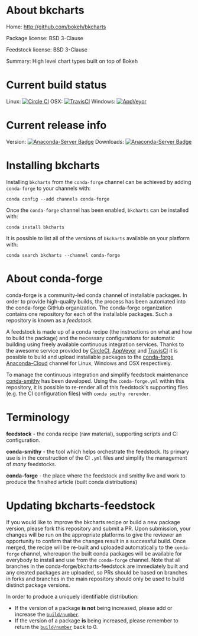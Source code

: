 About bkcharts
==============

Home: http://github.com/bokeh/bkcharts

Package license: BSD 3-Clause

Feedstock license: BSD 3-Clause

Summary: High level chart types built on top of Bokeh



Current build status
====================

Linux: [![Circle CI](https://circleci.com/gh/conda-forge/bkcharts-feedstock.svg?style=shield)](https://circleci.com/gh/conda-forge/bkcharts-feedstock)
OSX: [![TravisCI](https://travis-ci.org/conda-forge/bkcharts-feedstock.svg?branch=master)](https://travis-ci.org/conda-forge/bkcharts-feedstock)
Windows: [![AppVeyor](https://ci.appveyor.com/api/projects/status/github/conda-forge/bkcharts-feedstock?svg=True)](https://ci.appveyor.com/project/conda-forge/bkcharts-feedstock/branch/master)

Current release info
====================
Version: [![Anaconda-Server Badge](https://anaconda.org/conda-forge/bkcharts/badges/version.svg)](https://anaconda.org/conda-forge/bkcharts)
Downloads: [![Anaconda-Server Badge](https://anaconda.org/conda-forge/bkcharts/badges/downloads.svg)](https://anaconda.org/conda-forge/bkcharts)

Installing bkcharts
===================

Installing `bkcharts` from the `conda-forge` channel can be achieved by adding `conda-forge` to your channels with:

```
conda config --add channels conda-forge
```

Once the `conda-forge` channel has been enabled, `bkcharts` can be installed with:

```
conda install bkcharts
```

It is possible to list all of the versions of `bkcharts` available on your platform with:

```
conda search bkcharts --channel conda-forge
```


About conda-forge
=================

conda-forge is a community-led conda channel of installable packages.
In order to provide high-quality builds, the process has been automated into the
conda-forge GitHub organization. The conda-forge organization contains one repository
for each of the installable packages. Such a repository is known as a *feedstock*.

A feedstock is made up of a conda recipe (the instructions on what and how to build
the package) and the necessary configurations for automatic building using freely
available continuous integration services. Thanks to the awesome service provided by
[CircleCI](https://circleci.com/), [AppVeyor](http://www.appveyor.com/)
and [TravisCI](https://travis-ci.org/) it is possible to build and upload installable
packages to the [conda-forge](https://anaconda.org/conda-forge)
[Anaconda-Cloud](http://docs.anaconda.org/) channel for Linux, Windows and OSX respectively.

To manage the continuous integration and simplify feedstock maintenance
[conda-smithy](http://github.com/conda-forge/conda-smithy) has been developed.
Using the ``conda-forge.yml`` within this repository, it is possible to re-render all of
this feedstock's supporting files (e.g. the CI configuration files) with ``conda smithy rerender``.


Terminology
===========

**feedstock** - the conda recipe (raw material), supporting scripts and CI configuration.

**conda-smithy** - the tool which helps orchestrate the feedstock.
                   Its primary use is in the construction of the CI ``.yml`` files
                   and simplify the management of *many* feedstocks.

**conda-forge** - the place where the feedstock and smithy live and work to
                  produce the finished article (built conda distributions)


Updating bkcharts-feedstock
===========================

If you would like to improve the bkcharts recipe or build a new
package version, please fork this repository and submit a PR. Upon submission,
your changes will be run on the appropriate platforms to give the reviewer an
opportunity to confirm that the changes result in a successful build. Once
merged, the recipe will be re-built and uploaded automatically to the
`conda-forge` channel, whereupon the built conda packages will be available for
everybody to install and use from the `conda-forge` channel.
Note that all branches in the conda-forge/bkcharts-feedstock are
immediately built and any created packages are uploaded, so PRs should be based
on branches in forks and branches in the main repository should only be used to
build distinct package versions.

In order to produce a uniquely identifiable distribution:
 * If the version of a package **is not** being increased, please add or increase
   the [``build/number``](http://conda.pydata.org/docs/building/meta-yaml.html#build-number-and-string).
 * If the version of a package **is** being increased, please remember to return
   the [``build/number``](http://conda.pydata.org/docs/building/meta-yaml.html#build-number-and-string)
   back to 0.
